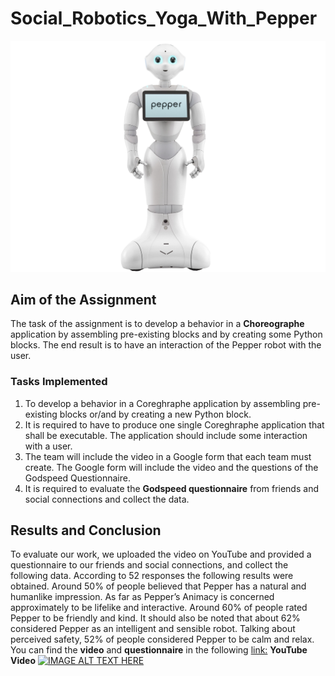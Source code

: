 # Social_Robotics_Yoga_With_Pepper
![](https://github.com/subhransu10/Social_Robots_Assignment_Yoga_With_Pepper/blob/main/R.jpg)
## Aim of the Assignment
The task of the assignment is to develop a behavior in a __Choreographe__ application by assembling pre-existing blocks and by creating some Python blocks. The end result is to have an interaction of the Pepper robot with the user.

### Tasks Implemented
1. To develop a behavior in a Coreghraphe application by assembling pre-existing blocks or/and by creating a new Python block.
2. It is required to have to produce one single Coreghraphe application that shall be executable. The application should include some interaction with a user.
3. The team will include the video in a Google form that each team must create. The Google form will include the video and the questions of the Godspeed Questionnaire.
6. It is required to evaluate the __Godspeed questionnaire__ from friends and social connections and collect the data.

## Results and Conclusion
To evaluate our work, we uploaded the video on YouTube and provided a questionnaire to our friends and social connections, and collect the following data.
According to 52 responses the following results were obtained. Around 50% of people believed that Pepper has a natural and humanlike impression. As far as Pepper’s Animacy is concerned approximately to be lifelike and interactive. Around 60% of people rated Pepper to be friendly and kind. It should also be noted that about 62% considered Pepper as an intelligent and sensible robot. Talking about perceived safety, 52% of people considered Pepper to be calm and relax.
You can find the __video__ and __questionnaire__ in the following [link:](https://forms.gle/fUDT1fiP6qFt7rEj8)
__YouTube Video__
[![IMAGE ALT TEXT HERE](https://img.youtube.com/vi/ckVXv0dsRiw/0.jpg)](https://www.youtube.com/watch?v=ckVXv0dsRiw)

